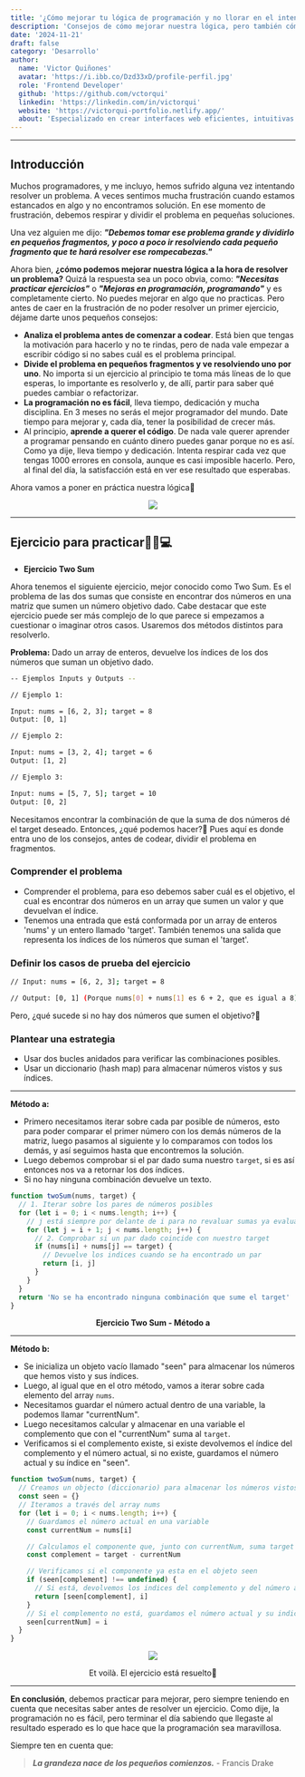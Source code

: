 ```yaml
---
title: '¿Cómo mejorar tu lógica de programación y no llorar en el intento?😭'
description: 'Consejos de cómo mejorar nuestra lógica, pero también cómo enfrentarnos a esos problemas teniendo en cuenta otros aspectos.'
date: '2024-11-21'
draft: false
category: 'Desarrollo'
author:
  name: 'Victor Quiñones'
  avatar: 'https://i.ibb.co/Dzd33xD/profile-perfil.jpg'
  role: 'Frontend Developer'
  github: 'https://github.com/vctorqui'
  linkedin: 'https://linkedin.com/in/victorqui'
  website: 'https://victorqui-portfolio.netlify.app/'
  about: 'Especializado en crear interfaces web eficientes, intuitivas y escalables, he descubierto la importancia y el poder transformador de la tecnología en nuestra vida cotidiana.'
---
```


---

## Introducción

Muchos programadores, y me incluyo, hemos sufrido alguna vez intentando resolver un problema. A veces sentimos mucha frustración cuando estamos estancados en algo y no encontramos solución. En ese momento de frustración, debemos respirar y dividir el problema en pequeñas soluciones.

Una vez alguien me dijo: _**"Debemos tomar ese problema grande y dividirlo en pequeños fragmentos, y poco a poco ir resolviendo cada pequeño fragmento que te hará resolver ese rompecabezas."**_

Ahora bien, **¿cómo podemos mejorar nuestra lógica a la hora de resolver un problema?** Quizá la respuesta sea un poco obvia, como: _**"Necesitas practicar ejercicios"**_ o _**"Mejoras en programación, programando"**_ y es completamente cierto. No puedes mejorar en algo que no practicas. Pero antes de caer en la frustración de no poder resolver un primer ejercicio, déjame darte unos pequeños consejos:

- **Analiza el problema antes de comenzar a codear**. Está bien que tengas la motivación para hacerlo y no te rindas, pero de nada vale empezar a escribir código si no sabes cuál es el problema principal.
- **Divide el problema en pequeños fragmentos y ve resolviendo uno por uno**. No importa si un ejercicio al principio te toma más líneas de lo que esperas, lo importante es resolverlo y, de allí, partir para saber qué puedes cambiar o refactorizar.
- **La programación no es fácil**, lleva tiempo, dedicación y mucha disciplina. En 3 meses no serás el mejor programador del mundo. Date tiempo para mejorar y, cada día, tener la posibilidad de crecer más.
- Al principio, **aprende a querer el código**. De nada vale querer aprender a programar pensando en cuánto dinero puedes ganar porque no es así. Como ya dije, lleva tiempo y dedicación. Intenta respirar cada vez que tengas 1000 errores en consola, aunque es casi imposible hacerlo. Pero, al final del día, la satisfacción está en ver ese resultado que esperabas.

Ahora vamos a poner en práctica nuestra lógica🚀

<div align='center'><img src='https://github.com/user-attachments/assets/54f6b5ac-b4cb-4faa-915b-f6383f811155'/></div>

---

## Ejercicio para practicar👨🏻💻

- **Ejercicio Two Sum**

Ahora tenemos el siguiente ejercicio, mejor conocido como Two Sum. Es el problema de las dos sumas que consiste en encontrar dos números en una matriz que sumen un número objetivo dado. Cabe destacar que este ejercicio puede ser más complejo de lo que parece si empezamos a cuestionar o imaginar otros casos. Usaremos dos métodos distintos para resolverlo.

**Problema:** Dado un array de enteros, devuelve los índices de los dos números que suman un objetivo dado.

```bash
-- Ejemplos Inputs y Outputs --

// Ejemplo 1:

Input: nums = [6, 2, 3]; target = 8
Output: [0, 1]

// Ejemplo 2:

Input: nums = [3, 2, 4]; target = 6
Output: [1, 2]

// Ejemplo 3:

Input: nums = [5, 7, 5]; target = 10
Output: [0, 2]
```

Necesitamos encontrar la combinación de que la suma de dos números dé el target deseado. Entonces, ¿qué podemos hacer?🤔 Pues aquí es donde entra uno de los consejos, antes de codear, dividir el problema en fragmentos.

### Comprender el problema

- Comprender el problema, para eso debemos saber cuál es el objetivo, el cual es encontrar dos números en un array que sumen un valor y que devuelvan el índice.
- Tenemos una entrada que está conformada por un array de enteros 'nums' y un entero llamado 'target'. También tenemos una salida que representa los índices de los números que suman el 'target'.

### Definir los casos de prueba del ejercicio

```bash
// Input: nums = [6, 2, 3]; target = 8

// Output: [0, 1] (Porque nums[0] + nums[1] es 6 + 2, que es igual a 8)
```

Pero, ¿qué sucede si no hay dos números que sumen el objetivo?🤔

### Plantear una estrategia

- Usar dos bucles anidados para verificar las combinaciones posibles.
- Usar un diccionario (hash map) para almacenar números vistos y sus índices.

---

**Método a:**

- Primero necesitamos iterar sobre cada par posible de números, esto para poder comparar el primer número con los demás números de la matriz, luego pasamos al siguiente y lo comparamos con todos los demás, y así seguimos hasta que encontremos la solución.
- Luego debemos comprobar si el par dado suma nuestro `target`, si es así entonces nos va a retornar los dos índices.
- Si no hay ninguna combinación devuelve un texto.

```javascript
function twoSum(nums, target) {
  // 1. Iterar sobre los pares de números posibles
  for (let i = 0; i < nums.length; i++) {
    // j está siempre por delante de i para no revaluar sumas ya evaluadas
    for (let j = i + 1; j < nums.length; j++) {
      // 2. Comprobar si un par dado coincide con nuestro target
      if (nums[i] + nums[j] == target) {
        // Devuelve los indices cuando se ha encontrado un par
        return [i, j]
      }
    }
  }
  return 'No se ha encontrado ninguna combinación que sume el target'
}
```

<div align="center">
<b>Ejercicio Two Sum - Método a</b>
</div>

---

**Método b:**

- Se inicializa un objeto vacío llamado "seen" para almacenar los números que hemos visto y sus índices.
- Luego, al igual que en el otro método, vamos a iterar sobre cada elemento del array `nums`.
- Necesitamos guardar el número actual dentro de una variable, la podemos llamar "currentNum".
- Luego necesitamos calcular y almacenar en una variable el complemento que con el "currentNum" suma al `target`.
- Verificamos si el complemento existe, si existe devolvemos el índice del complemento y el número actual, si no existe, guardamos el número actual y su índice en "seen".

```javascript
function twoSum(nums, target) {
  // Creamos un objecto (diccionario) para almacenar los números vistos y sus indices
  const seen = {}
  // Iteramos a través del array nums
  for (let i = 0; i < nums.length; i++) {
    // Guardamos el número actual en una variable
    const currentNum = nums[i]

    // Calculamos el componente que, junto con currentNum, suma target
    const complement = target - currentNum

    // Verificamos si el componente ya esta en el objeto seen
    if (seen[complement] !== undefined) {
      // Si está, devolvemos los indices del complemento y del número actual
      return [seen[complement], i]
    }
    // Si el complemento no está, guardamos el número actual y su indice en seen
    seen[currentNum] = i
  }
}
```

<div align='center'><img src='https://github.com/user-attachments/assets/e735d4b2-7a78-4221-b1cd-ad77eaefdf6b'/><p>Et voilà. El ejercicio está resuelto🤯</p></div>

---

**En conclusión**, debemos practicar para mejorar, pero siempre teniendo en cuenta que necesitas saber antes de resolver un ejercicio. Como dije, la programación no es fácil, pero terminar el día sabiendo que llegaste al resultado esperado es lo que hace que la programación sea maravillosa.

Siempre ten en cuenta que:

> _**La grandeza nace de los pequeños comienzos.**_ - Francis Drake
